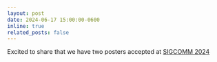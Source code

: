 ```yaml
---
layout: post
date: 2024-06-17 15:00:00-0600
inline: true
related_posts: false
---
```


Excited to share that we have two posters accepted at [SIGCOMM 2024](https://conferences.sigcomm.org/sigcomm/2024/)